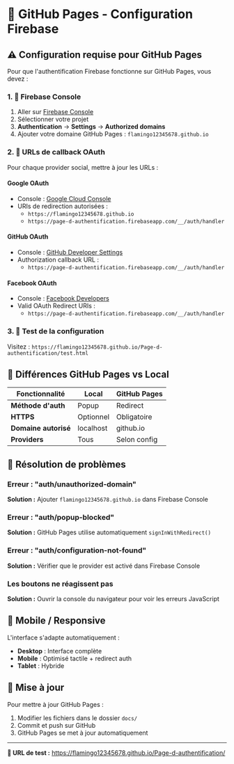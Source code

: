 # 🚀 GitHub Pages - Configuration Firebase

## ⚠️ Configuration requise pour GitHub Pages

Pour que l'authentification Firebase fonctionne sur GitHub Pages, vous devez :

### 1. 🔐 Firebase Console
1. Aller sur [Firebase Console](https://console.firebase.google.com)
2. Sélectionner votre projet
3. **Authentication** → **Settings** → **Authorized domains**
4. Ajouter votre domaine GitHub Pages : `flamingo12345678.github.io`

### 2. 🔗 URLs de callback OAuth

Pour chaque provider social, mettre à jour les URLs :

#### Google OAuth
- Console : [Google Cloud Console](https://console.cloud.google.com)
- URIs de redirection autorisées :
  - `https://flamingo12345678.github.io`
  - `https://page-d-authentification.firebaseapp.com/__/auth/handler`

#### GitHub OAuth
- Console : [GitHub Developer Settings](https://github.com/settings/developers)
- Authorization callback URL :
  - `https://page-d-authentification.firebaseapp.com/__/auth/handler`

#### Facebook OAuth
- Console : [Facebook Developers](https://developers.facebook.com)
- Valid OAuth Redirect URIs :
  - `https://page-d-authentification.firebaseapp.com/__/auth/handler`

### 3. 🧪 Test de la configuration

Visitez : `https://flamingo12345678.github.io/Page-d-authentification/test.html`

## 🔧 Différences GitHub Pages vs Local

| Fonctionnalité | Local | GitHub Pages |
|----------------|-------|--------------|
| **Méthode d'auth** | Popup | Redirect |
| **HTTPS** | Optionnel | Obligatoire |
| **Domaine autorisé** | localhost | github.io |
| **Providers** | Tous | Selon config |

## 🐛 Résolution de problèmes

### Erreur : "auth/unauthorized-domain"
**Solution :** Ajouter `flamingo12345678.github.io` dans Firebase Console

### Erreur : "auth/popup-blocked"
**Solution :** GitHub Pages utilise automatiquement `signInWithRedirect()`

### Erreur : "auth/configuration-not-found"
**Solution :** Vérifier que le provider est activé dans Firebase Console

### Les boutons ne réagissent pas
**Solution :** Ouvrir la console du navigateur pour voir les erreurs JavaScript

## 📱 Mobile / Responsive

L'interface s'adapte automatiquement :
- **Desktop** : Interface complète
- **Mobile** : Optimisé tactile + redirect auth
- **Tablet** : Hybride

## 🔄 Mise à jour

Pour mettre à jour GitHub Pages :
1. Modifier les fichiers dans le dossier `docs/`
2. Commit et push sur GitHub
3. GitHub Pages se met à jour automatiquement

---

**🚀 URL de test :** https://flamingo12345678.github.io/Page-d-authentification/
